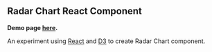 ## Radar Chart React Component

**Demo page [here](https://liam-t.github.io/radar-chart).**

An experiment using [React](https://github.com/facebook/react) and [D3](https://github.com/d3/d3) to create Radar Chart component.
